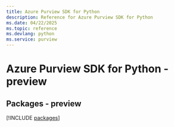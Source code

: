 ```yaml
---
title: Azure Purview SDK for Python
description: Reference for Azure Purview SDK for Python
ms.date: 04/22/2025
ms.topic: reference
ms.devlang: python
ms.service: purview
---
```

# Azure Purview SDK for Python - preview
## Packages - preview
[!INCLUDE [packages](purview-index.md)]